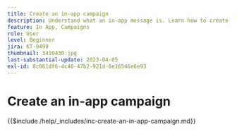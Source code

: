 ```yaml
---
title: Create an in-app campaign
description: Understand what an in-app message is. Learn how to create, configure, and publish in-app messages in Campaigns.
feature: In App, Campaigns
role: User
level: Beginner
jira: KT-9499
thumbnail: 3410430.jpg
last-substantial-update: 2023-04-05
exl-id: 8c061df6-4c46-47b2-921d-6e16546e6e93
---
```

# Create an in-app campaign

{{$include /help/_includes/inc-create-an-in-app-campaign.md}}